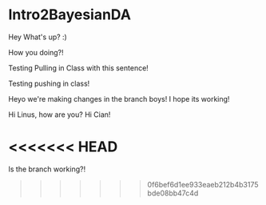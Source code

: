 # Intro2BayesianDA

Hey What's up? :) 

How you doing?! 

Testing Pulling in Class with this sentence! 

Testing pushing in class! 

Heyo we're making changes in the branch boys!
I hope its working! 

Hi Linus, how are you?
Hi Cian!

<<<<<<< HEAD
=======
Is the branch working?! 
>>>>>>> 0f6bef6d1ee933eaeb212b4b3175bde08bb47c4d
